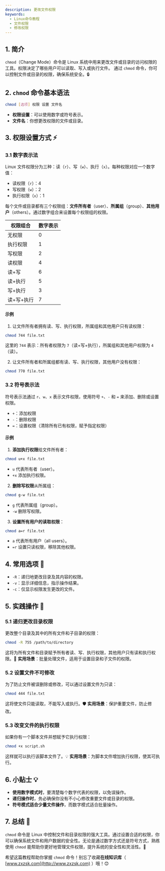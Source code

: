 ```yaml
---
description: 更改文件权限
keywords:
  - Linux命令教程
  - 文件权限
  - 修改权限
---
```




## 1. 简介

`chmod`（Change Mode）命令是 Linux 系统中用来更改文件或目录的访问权限的工具。权限决定了哪些用户可以读取、写入或执行文件。
通过 `chmod` 命令，你可以控制文件或目录的权限，确保系统安全。🔒

## 2. `chmod` 命令基本语法

```bash
chmod [选项] 权限 设置 文件名
```

- **权限设置**：可以使用数字或符号表示。
- **文件名**：你想更改权限的文件或目录。

## 3. 权限设置方式 ⚡

### 3.1 数字表示法

Linux 文件权限分为三种：读（`r`）、写（`w`）、执行（`x`）。每种权限对应一个数字值：

- 读权限（`r`）：4
- 写权限（`w`）：2
- 执行权限（`x`）：1

每个文件或目录都有三个权限组：**文件所有者**（user）、**所属组**（group）、**其他用户**（others）。通过数字组合来设置每个权限组的权限。

| 权限组合 | 数字表示 |
|----------|----------|
| 无权限   | 0        |
| 执行权限 | 1        |
| 写权限   | 2        |
| 读权限   | 4        |
| 读+写    | 6        |
| 读+执行  | 5        |
| 写+执行  | 3        |
| 读+写+执行 | 7      |

#### 示例

1. 让文件所有者拥有读、写、执行权限，所属组和其他用户只有读权限：

```bash
chmod 744 file.txt
```

这里的 `744` 表示：所有者权限为 `7`（读+写+执行），所属组和其他用户权限为 `4`（读）。

2. 让文件所有者和所属组都有读、写、执行权限，其他用户没有权限：

```bash
chmod 770 file.txt
```

### 3.2 符号表示法

符号表示法通过 `r`、`w`、`x` 表示文件权限，使用符号 `+`、`-` 和 `=` 来添加、删除或设置权限。

- `+`：添加权限
- `-`：删除权限
- `=`：设置权限（清除所有已有权限，赋予指定权限）

#### 示例

1. **添加执行权限**给文件所有者：

```bash
chmod u+x file.txt
```

- `u` 代表所有者（user）。
- `+x` 添加执行权限。

2. **删除写权限**从所属组：

```bash
chmod g-w file.txt
```

- `g` 代表所属组（group）。
- `-w` 删除写权限。

3. **设置所有用户的读取权限**：

```bash
chmod a=r file.txt
```

- `a` 代表所有用户（all users）。
- `=r` 设置只读权限，移除其他权限。

## 4. 常用选项 📝

- `-R`：递归地更改目录及其内容的权限。
- `-v`：显示详细信息，指示操作结果。
- `-c`：仅显示权限发生更改的文件。

## 5. 实践操作 🎯

### 5.1 递归更改目录权限

更改整个目录及其中的所有文件和子目录的权限：

```bash
chmod -R 755 /path/to/directory
```

这将为所有文件和目录赋予所有者读、写、执行权限，其他用户只有读和执行权限。🔄 **实用场景**：批量处理文件，适用于设置目录和子文件的权限。

### 5.2 设置文件不可修改

为了防止文件被误删除或修改，可以通过设置文件为只读：

```bash
chmod 444 file.txt
```

这将使文件只能读取，不能写入或执行。🛡️ **实用场景**：保护重要文件，防止修改。

### 5.3 改变文件的执行权限

如果你有一个脚本文件并想赋予它执行权限：

```bash
chmod +x script.sh
```

这样就可以执行该脚本文件了。💡 **实用场景**：为脚本文件增加执行权限，使其可执行。

## 6. 小贴士 💡

- **使用数字模式时**，要清楚每个数字代表的权限，以免误操作。
- **递归操作时**，务必确保你没有不小心修改重要文件或目录的权限。
- **符号模式适合少量文件操作**，而数字模式适合批量操作。

## 7. 总结 🎯

`chmod` 命令是 Linux 中控制文件和目录权限的强大工具。通过设置合适的权限，你可以确保系统文件和用户数据的安全性。无论是通过数字方式还是符号方式，熟练使用 `chmod` 能帮助你更好地管理文件权限，提升系统的安全性和灵活性。🔐

希望这篇教程帮助你掌握 `chmod` 命令！别忘了收藏**在线知识库**（ [www.zxzsk.com](http://www.zxzsk.com) ）哦！😊